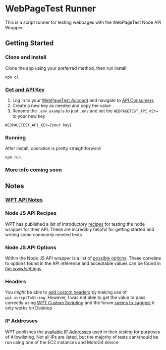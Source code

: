 # WebPageTest Runner

This is a script runner for testing webpages with the WebPageTest Node API Wrapper

## Getting Started

### Clone and install

Clone the app using your preferred method, then run install

```
npm ci
```

### [Get and API Key](https://docs.webpagetest.org/api/keys/)

1. Log in to your [WebPageTest Account](https://www.webpagetest.org/account) and navigate to [API Consumers](https://www.webpagetest.org/account#api-consumers)
2. Create a new key as needed and copy the value
3. Rename the `.env.example` to just `.env` and set the `WEBPAGETEST_API_KEY=` to your new key

```
WEBPAGETEST_API_KEY={your key}
```

### Running

After install, operation is pretty straightforward

```
npm run
```

### More info coming soon

## Notes

### [WPT API Notes](https://docs.webpagetest.org/api/reference/)

### Node JS API Recipes

WPT has published a list of introductory [recipes](https://github.com/WebPageTest/WebPageTest-API-Recipes) for testing the node wrapper for their API. These are incredibly helpful for getting started and writing some commonly needed tests

### Node JS API Options

Within the Node JS API wrapper is a list of [possible options](https://github.com/WebPageTest/webpagetest-api/blob/master/lib/mapping.js). These correlate to options found in the API reference and acceptable values can be found in [the www/settings](https://github.com/WPO-Foundation/webpagetest/tree/master/www/settings)

### Headers

You _might_ be able to [add custom headers](https://github.com/WebPageTest/webpagetest-api/issues/59) by making use of `wpt.scriptToString`. However, I was not able to get the value to pass correctly using [WPT Custom Scripting](https://docs.webpagetest.org/scripting/) and the forum [seems to suggest](https://forums.webpagetest.org/t/ip-address-of-test-location/468) it only works on Desktop

### IP Addresses

WPT publishes the [available IP Addresses](https://www.webpagetest.org/addresses.php) used in their testing for purposes of Allowlisting. Not all IPs are listed, but the majority of tests can/should be run using one of the EC2 instances and MotoG4 device
